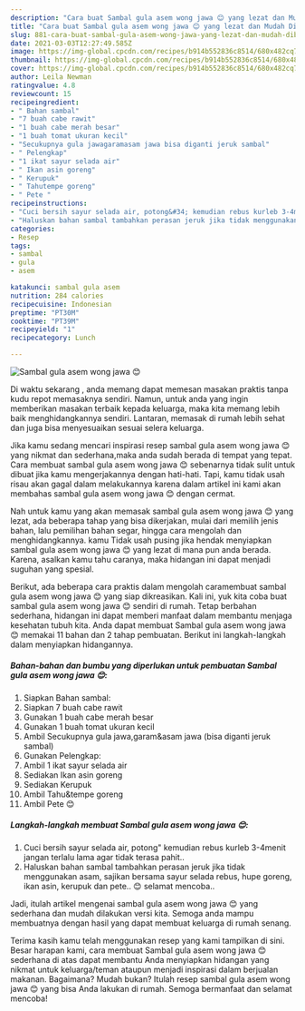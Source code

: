 ```yaml
---
description: "Cara buat Sambal gula asem wong jawa 😊 yang lezat dan Mudah Dibuat"
title: "Cara buat Sambal gula asem wong jawa 😊 yang lezat dan Mudah Dibuat"
slug: 881-cara-buat-sambal-gula-asem-wong-jawa-yang-lezat-dan-mudah-dibuat
date: 2021-03-03T12:27:49.585Z
image: https://img-global.cpcdn.com/recipes/b914b552836c8514/680x482cq70/sambal-gula-asem-wong-jawa-😊-foto-resep-utama.jpg
thumbnail: https://img-global.cpcdn.com/recipes/b914b552836c8514/680x482cq70/sambal-gula-asem-wong-jawa-😊-foto-resep-utama.jpg
cover: https://img-global.cpcdn.com/recipes/b914b552836c8514/680x482cq70/sambal-gula-asem-wong-jawa-😊-foto-resep-utama.jpg
author: Leila Newman
ratingvalue: 4.8
reviewcount: 15
recipeingredient:
- " Bahan sambal"
- "7 buah cabe rawit"
- "1 buah cabe merah besar"
- "1 buah tomat ukuran kecil"
- "Secukupnya gula jawagaramasam jawa bisa diganti jeruk sambal"
- " Pelengkap"
- "1 ikat sayur selada air"
- " Ikan asin goreng"
- " Kerupuk"
- " Tahutempe goreng"
- " Pete "
recipeinstructions:
- "Cuci bersih sayur selada air, potong&#34; kemudian rebus kurleb 3-4menit jangan terlalu lama agar tidak terasa pahit.."
- "Haluskan bahan sambal tambahkan perasan jeruk jika tidak menggunakan asam, sajikan bersama sayur selada rebus, hupe goreng, ikan asin, kerupuk dan pete.. 😊 selamat mencoba.."
categories:
- Resep
tags:
- sambal
- gula
- asem

katakunci: sambal gula asem 
nutrition: 284 calories
recipecuisine: Indonesian
preptime: "PT30M"
cooktime: "PT39M"
recipeyield: "1"
recipecategory: Lunch

---
```



![Sambal gula asem wong jawa 😊](https://img-global.cpcdn.com/recipes/b914b552836c8514/680x482cq70/sambal-gula-asem-wong-jawa-😊-foto-resep-utama.jpg)

Di waktu  sekarang , anda memang dapat memesan masakan praktis tanpa kudu repot memasaknya sendiri. Namun, untuk anda yang ingin memberikan masakan terbaik kepada keluarga, maka kita memang lebih baik menghidangkannya sendiri. Lantaran, memasak di rumah lebih sehat dan juga bisa menyesuaikan sesuai selera keluarga.

Jika kamu sedang mencari inspirasi resep sambal gula asem wong jawa 😊 yang nikmat dan sederhana,maka anda sudah berada di tempat yang tepat. Cara membuat sambal gula asem wong jawa 😊  sebenarnya tidak sulit untuk dibuat jika kamu mengerjakannya dengan hati-hati. Tapi, kamu tidak usah risau akan gagal dalam melakukannya 
karena dalam artikel ini kami akan membahas sambal gula asem wong jawa 😊 dengan cermat.  



Nah untuk kamu yang akan memasak sambal gula asem wong jawa 😊 yang lezat, ada beberapa tahap yang bisa dikerjakan, mulai dari memilih jenis bahan, lalu pemilihan bahan segar, hingga cara mengolah dan menghidangkannya. kamu Tidak usah pusing jika hendak menyiapkan sambal gula asem wong jawa 😊 yang lezat di mana pun anda berada. Karena, asalkan kamu  tahu caranya, maka hidangan ini dapat menjadi suguhan yang spesial.

Berikut, ada beberapa cara praktis  dalam mengolah caramembuat sambal gula asem wong jawa 😊 yang siap dikreasikan. Kali ini, yuk kita coba buat sambal gula asem wong jawa 😊 sendiri di rumah. Tetap berbahan sederhana, hidangan ini dapat memberi manfaat dalam membantu menjaga kesehatan tubuh kita. Anda dapat membuat Sambal gula asem wong jawa 😊 memakai 11 bahan dan 2 tahap pembuatan. Berikut ini langkah-langkah dalam menyiapkan hidangannya.

<!--inarticleads1-->

##### Bahan-bahan dan bumbu yang diperlukan untuk pembuatan Sambal gula asem wong jawa 😊:

1. Siapkan  Bahan sambal:
1. Siapkan 7 buah cabe rawit
1. Gunakan 1 buah cabe merah besar
1. Gunakan 1 buah tomat ukuran kecil
1. Ambil Secukupnya gula jawa,garam&amp;asam jawa (bisa diganti jeruk sambal)
1. Gunakan  Pelengkap:
1. Ambil 1 ikat sayur selada air
1. Sediakan  Ikan asin goreng
1. Sediakan  Kerupuk
1. Ambil  Tahu&amp;tempe goreng
1. Ambil  Pete 😊




<!--inarticleads2-->

##### Langkah-langkah membuat Sambal gula asem wong jawa 😊:

1. Cuci bersih sayur selada air, potong&#34; kemudian rebus kurleb 3-4menit jangan terlalu lama agar tidak terasa pahit..
1. Haluskan bahan sambal tambahkan perasan jeruk jika tidak menggunakan asam, sajikan bersama sayur selada rebus, hupe goreng, ikan asin, kerupuk dan pete.. 😊 selamat mencoba..




Jadi, itulah artikel mengenai  sambal gula asem wong jawa 😊  yang sederhana dan mudah dilakukan versi kita. Semoga anda mampu membuatnya dengan hasil yang dapat membuat keluarga di rumah senang. 

Terima kasih kamu telah menggunakan resep yang kami tampilkan di sini. Besar harapan kami, cara membuat  Sambal gula asem wong jawa 😊 sederhana di atas dapat membantu Anda menyiapkan hidangan yang nikmat untuk keluarga/teman ataupun menjadi inspirasi dalam berjualan makanan. Bagaimana? Mudah bukan? Itulah resep sambal gula asem wong jawa 😊 yang bisa Anda lakukan di rumah. Semoga bermanfaat dan selamat mencoba!

